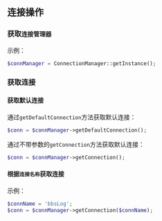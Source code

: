 ## 连接操作

### 获取`连接管理器`

示例：
```php
$connManager = ConnectionManager::getInstance();
```

### 获取连接

#### 获取默认连接

通过`getDefaultConnection`方法获取默认连接：
```php
$conn = $connManager->getDefaultConnection();
```

通过不带参数的`getConnection`方法获取默认连接：
```php
$conn = $connManager->getConnection();
```

#### 根据`连接名称`获取连接

示例：
```php
$connName = 'bbsLog';
$conn = $connManager->getConnection($connName);
```
